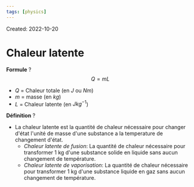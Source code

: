 ```yaml
---
tags: [physics] 
---
```

Created: 2022-10-20

# Chaleur latente
**Formule**
?
$$Q=mL$$
- $Q$ = Chaleur totale (en $J$ ou $Nm$)
- $m$ = masse (en $kg$)
- $L$ = Chaleur latente (en $Jkg^{-1}$)
<!--SR:!2023-05-19,141,290-->

**Définition**
?
- La chaleur latente est la quantité de chaleur nécessaire pour changer d'état l'unité de masse d'une substance a la temperature de changement d'état.
	- *Chaleur latente de fusion*: La quantité de chaleur nécessaire pour transformer 1 kg d'une substance solide en liquide sans aucun changement de température.
	- *Chaleur latente de vaporisation*: La quantité de chaleur nécessaire pour transformer 1 kg d'une substance liquide en gaz sans aucun changement de température.
<!--SR:!2023-03-05,46,190-->

